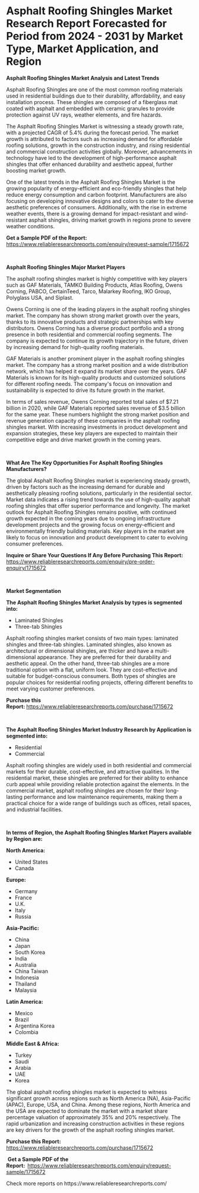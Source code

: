 <p><h1>Asphalt Roofing Shingles Market Research Report Forecasted for Period from 2024 -  2031 by Market Type, Market Application, and Region</h1></p><p><strong>Asphalt Roofing Shingles Market Analysis and Latest Trends</strong></p>
<p><p>Asphalt Roofing Shingles are one of the most common roofing materials used in residential buildings due to their durability, affordability, and easy installation process. These shingles are composed of a fiberglass mat coated with asphalt and embedded with ceramic granules to provide protection against UV rays, weather elements, and fire hazards.</p><p>The Asphalt Roofing Shingles Market is witnessing a steady growth rate, with a projected CAGR of 5.4% during the forecast period. The market growth is attributed to factors such as increasing demand for affordable roofing solutions, growth in the construction industry, and rising residential and commercial construction activities globally. Moreover, advancements in technology have led to the development of high-performance asphalt shingles that offer enhanced durability and aesthetic appeal, further boosting market growth.</p><p>One of the latest trends in the Asphalt Roofing Shingles Market is the growing popularity of energy-efficient and eco-friendly shingles that help reduce energy consumption and carbon footprint. Manufacturers are also focusing on developing innovative designs and colors to cater to the diverse aesthetic preferences of consumers. Additionally, with the rise in extreme weather events, there is a growing demand for impact-resistant and wind-resistant asphalt shingles, driving market growth in regions prone to severe weather conditions.</p></p>
<p><strong>Get a Sample PDF of the Report:&nbsp;</strong> <a href="https://www.reliableresearchreports.com/enquiry/request-sample/1715672">https://www.reliableresearchreports.com/enquiry/request-sample/1715672</a></p>
<p>&nbsp;</p>
<p><strong>Asphalt Roofing Shingles Major Market Players</strong></p>
<p><p>The asphalt roofing shingles market is highly competitive with key players such as GAF Materials, TAMKO Building Products, Atlas Roofing, Owens Corning, PABCO, CertainTeed, Tarco, Malarkey Roofing, IKO Group, Polyglass USA, and Siplast. </p><p>Owens Corning is one of the leading players in the asphalt roofing shingles market. The company has shown strong market growth over the years, thanks to its innovative products and strategic partnerships with key distributors. Owens Corning has a diverse product portfolio and a strong presence in both residential and commercial roofing segments. The company is expected to continue its growth trajectory in the future, driven by increasing demand for high-quality roofing materials.</p><p>GAF Materials is another prominent player in the asphalt roofing shingles market. The company has a strong market position and a wide distribution network, which has helped it expand its market share over the years. GAF Materials is known for its high-quality products and customized solutions for different roofing needs. The company's focus on innovation and sustainability is expected to drive its future growth in the market.</p><p>In terms of sales revenue, Owens Corning reported total sales of $7.21 billion in 2020, while GAF Materials reported sales revenue of $3.5 billion for the same year. These numbers highlight the strong market position and revenue generation capacity of these companies in the asphalt roofing shingles market. With increasing investments in product development and expansion strategies, these key players are expected to maintain their competitive edge and drive market growth in the coming years.</p></p>
<p>&nbsp;</p>
<p><strong>What Are The Key Opportunities For Asphalt Roofing Shingles Manufacturers?</strong></p>
<p><p>The global Asphalt Roofing Shingles market is experiencing steady growth, driven by factors such as the increasing demand for durable and aesthetically pleasing roofing solutions, particularly in the residential sector. Market data indicates a rising trend towards the use of high-quality asphalt roofing shingles that offer superior performance and longevity. The market outlook for Asphalt Roofing Shingles remains positive, with continued growth expected in the coming years due to ongoing infrastructure development projects and the growing focus on energy-efficient and environmentally friendly building materials. Key players in the market are likely to focus on innovation and product development to cater to evolving consumer preferences.</p></p>
<p><strong>Inquire or Share Your Questions If Any Before Purchasing This Report:</strong> <a href="https://www.reliableresearchreports.com/enquiry/pre-order-enquiry/1715672">https://www.reliableresearchreports.com/enquiry/pre-order-enquiry/1715672</a></p>
<p>&nbsp;</p>
<p><strong>Market Segmentation</strong></p>
<p><strong>The Asphalt Roofing Shingles Market Analysis by types is segmented into:</strong></p>
<p><ul><li>Laminated Shingles</li><li>Three-tab Shingles</li></ul></p>
<p><p>Asphalt roofing shingles market consists of two main types: laminated shingles and three-tab shingles. Laminated shingles, also known as architectural or dimensional shingles, are thicker and have a multi-dimensional appearance. They are preferred for their durability and aesthetic appeal. On the other hand, three-tab shingles are a more traditional option with a flat, uniform look. They are cost-effective and suitable for budget-conscious consumers. Both types of shingles are popular choices for residential roofing projects, offering different benefits to meet varying customer preferences.</p></p>
<p><strong>Purchase this Report:&nbsp;</strong><a href="https://www.reliableresearchreports.com/purchase/1715672">https://www.reliableresearchreports.com/purchase/1715672</a></p>
<p>&nbsp;</p>
<p><strong>The Asphalt Roofing Shingles Market Industry Research by Application is segmented into:</strong></p>
<p><ul><li>Residential</li><li>Commercial</li></ul></p>
<p><p>Asphalt roofing shingles are widely used in both residential and commercial markets for their durable, cost-effective, and attractive qualities. In the residential market, these shingles are preferred for their ability to enhance curb appeal while providing reliable protection against the elements. In the commercial market, asphalt roofing shingles are chosen for their long-lasting performance and low maintenance requirements, making them a practical choice for a wide range of buildings such as offices, retail spaces, and industrial facilities.</p></p>
<p>&nbsp;</p>
<p><strong>In terms of Region, the Asphalt Roofing Shingles Market Players available by Region are:</strong></p>
<p>
    <p> <strong> North America: </strong>
        <ul>
            <li>United States</li>
            <li>Canada</li>
        </ul>
        </p> 
    <p> <strong> Europe: </strong>
        <ul>
            <li>Germany</li>
            <li>France</li>
            <li>U.K.</li>
            <li>Italy</li>
            <li>Russia</li>
        </ul>
        </p> 
    <p> <strong> Asia-Pacific: </strong>
        <ul>
            <li>China</li>
            <li>Japan</li>
            <li>South Korea</li>
            <li>India</li>
            <li>Australia</li>
            <li>China Taiwan</li>
            <li>Indonesia</li>
            <li>Thailand</li>
            <li>Malaysia</li>
        </ul>
        </p> 
    <p> <strong> Latin America: </strong>
        <ul>
            <li>Mexico</li>
            <li>Brazil</li>
            <li>Argentina Korea</li>
            <li>Colombia</li>
        </ul>
        </p> 
    <p> <strong> Middle East & Africa: </strong>
        <ul>
            <li>Turkey</li>
            <li>Saudi</li>
            <li>Arabia</li>
            <li>UAE</li>
            <li>Korea</li>
        </ul>
    </p>
    </p>
<p><p>The global asphalt roofing shingles market is expected to witness significant growth across regions such as North America (NA), Asia-Pacific (APAC), Europe, USA, and China. Among these regions, North America and the USA are expected to dominate the market with a market share percentage valuation of approximately 35% and 20% respectively. The rapid urbanization and increasing construction activities in these regions are key drivers for the growth of the asphalt roofing shingles market.</p></p>
<p><strong>Purchase this Report: </strong><a href="https://www.reliableresearchreports.com/purchase/1715672">https://www.reliableresearchreports.com/purchase/1715672</a></p>
<p>&nbsp;<strong>Get a Sample PDF of the Report:&nbsp;&nbsp;</strong><a href="https://www.reliableresearchreports.com/enquiry/request-sample/1715672">https://www.reliableresearchreports.com/enquiry/request-sample/1715672</a></p>
<p><strong></strong></p>
<p>Check more reports on https://www.reliableresearchreports.com/</p>